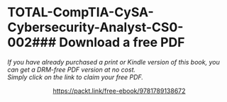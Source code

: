 # TOTAL-CompTIA-CySA-Cybersecurity-Analyst-CS0-002### Download a free PDF

 <i>If you have already purchased a print or Kindle version of this book, you can get a DRM-free PDF version at no cost.<br>Simply click on the link to claim your free PDF.</i>
<p align="center"> <a href="https://packt.link/free-ebook/9781789138672">https://packt.link/free-ebook/9781789138672 </a> </p>